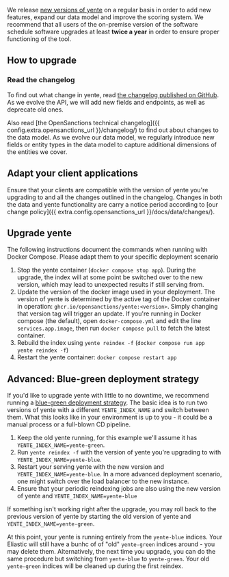 We release [new versions of yente](https://github.com/opensanctions/yente/releases) on a regular basis in order to add new features, expand our data model and improve the scoring system. We recommend that all users of the on-premise version of the software schedule software upgrades at least **twice a year** in order to ensure proper functioning of the tool.

## How to upgrade

### Read the changelog

To find out what change in yente, read [the changelog published on GitHub](https://github.com/opensanctions/yente/releases). As we evolve the API, we will add new fields and endpoints, as well as deprecate old ones.

Also read [the OpenSanctions technical changelog]({{ config.extra.opensanctions_url }}/changelog/) to find out about changes to the data model. As we evolve our data model, we regularly introduce new fields or entity types in the data model to capture additional dimensions of the entities we cover.

## Adapt your client applications

Ensure that your clients are compatible with the version of yente you're upgrading to and all the changes outlined in the changelog. Changes in both the data and yente functionality are carry a notice period according to [our change policy]({{ extra.config.opensanctions_url }}/docs/data/changes/).

## Upgrade yente

The following instructions document the commands when running with Docker Compose. Please adapt them to your specific deployment scenario

1. Stop the yente container (`docker compose stop app`). During the upgrade, the index will at some point be switched over to the new version, which may lead to unexpected results if still serving from.
2. Update the version of the docker image used in your deployment. The version of yente is determined by the active tag of the Docker container in operation: `ghcr.io/opensanctions/yente:<version>`. Simply changing that version tag will trigger an update. If you're running in Docker compose (the default), open `docker-compose.yml` and edit the line `services.app.image`, then run `docker compose pull` to fetch the latest container.
3. Rebuild the index using `yente reindex -f` (`docker compose run app yente reindex -f`)
4. Restart the yente container: `docker compose restart app`


## Advanced: Blue-green deployment strategy

If you'd like to upgrade yente with little to no downtime, we recommend running a [blue-green deployment strategy](https://en.wikipedia.org/wiki/Blue%E2%80%93green_deployment). The basic idea is to run two versions of yente with a different `YENTE_INDEX_NAME` and switch between them. What this looks like in your environment is up to you - it could be a manual process or a full-blown CD pipeline.

1. Keep the old yente running, for this example we'll assume it has `YENTE_INDEX_NAME=yente-green`.
1. Run `yente reindex -f` with the version of yente you're upgrading to with `YENTE_INDEX_NAME=yente-blue`.
1. Restart your serving yente with the new version and `YENTE_INDEX_NAME=yente-blue`. In a more advanced deployment scenario, one might switch over the load balancer to the new instance.
1. Ensure that your periodic reindexing jobs are also using the new version of yente and `YENTE_INDEX_NAME=yente-blue`

If something isn't working right after the upgrade, you may roll back to the previous version of yente by starting the old version of yente and `YENTE_INDEX_NAME=yente-green`.

At this point, your yente is running entirely from the `yente-blue` indices. Your Eliastic will still have a bunhc of of "old" `yente-green` indices around - you may delete them. Alternatively, the next time you upgrade, you can do the same procedure but switching from `yente-blue` to `yente-green`. Your old `yente-green` indices will be cleaned up during the first reindex.
